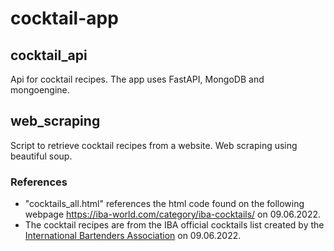 # cocktail-app

## cocktail_api

Api for cocktail recipes. The app uses FastAPI, MongoDB and mongoengine.

## web_scraping

Script to retrieve cocktail recipes from a website. Web scraping using beautiful soup.

### References
- "cocktails_all.html" references the html code found on the following webpage https://iba-world.com/category/iba-cocktails/ on 09.06.2022.
- The cocktail recipes are from the IBA official cocktails list created by the [International Bartenders Association](https://iba-world.com/iba-official-cocktail-list/) on 09.06.2022.